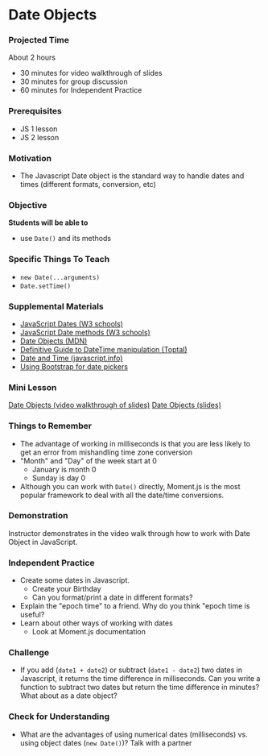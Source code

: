 # Date Objects

### Projected Time
About 2 hours
- 30 minutes for video walkthrough of slides
- 30 minutes for group discussion
- 60 minutes for Independent Practice

### Prerequisites
- JS 1 lesson
- JS 2 lesson

### Motivation
- The Javascript Date object is the standard way to handle dates and times (different formats, conversion, etc)

### Objective
**Students will be able to**
- use `Date()` and its methods

### Specific Things To Teach
- `new Date(...arguments)`
- `Date.setTime()`

### Supplemental Materials
- [JavaScript Dates (W3 schools)](https://www.w3schools.com/js/js_dates.asp) 
- [JavaScript Date methods (W3 schools)](https://www.w3schools.com/jsref/jsref_obj_date.asp) 
- [Date Objects (MDN)](https://developer.mozilla.org/en-US/docs/Web/JavaScript/Reference/Global_Objects/Date)
- [Definitive Guide to DateTime manipulation (Toptal)](https://www.toptal.com/software/definitive-guide-to-datetime-manipulation)
- [Date and Time (javascript.info)](https://javascript.info/date)
- [Using Bootstrap for date pickers](https://eonasdan.github.io/bootstrap-datetimepicker/)

### Mini Lesson
[Date Objects (video walkthrough of slides)](todo-novideo)
[Date Objects (slides)](https://docs.google.com/presentation/d/1Pj-hkQCeVe4kJJ4s8RHcSZrNKx4Mp4kaQ9J0Eyy1gAQ/edit#slide=id.p)

### Things to Remember
- The advantage of working in milliseconds is that you are less likely to get an error from mishandling time zone conversion
- "Month" and "Day" of the week start at 0 
	- January is month 0
	- Sunday is day 0  
- Although you can work with `Date()` directly, Moment.js is the most popular framework to deal with all the date/time conversions.  

### Demonstration
Instructor demonstrates in the video walk through how to work with Date Object in JavaScript.

### Independent Practice  
- Create some dates in Javascript. 
	- Create your Birthday
	- Can you format/print a date in different formats?
- Explain the "epoch time" to a friend. Why do you think "epoch time is useful?
- Learn about other ways of working with dates
	- Look at Moment.js documentation

### Challenge
- If you add (`date1 + date2`) or subtract (`date1 - date2`) two dates in Javascript, it returns the time difference in milliseconds. Can you write a function to subtract two dates but return the time difference in minutes? What about as a date object?

### Check for Understanding
- What are the advantages of using numerical dates (milliseconds) vs. using object dates (`new Date()`)? Talk with a partner